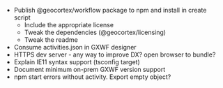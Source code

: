 -   Publish @geocortex/workflow package to npm and install in create script
    -   Include the appropriate license
    -   Tweak the dependencies (@geocortex/licensing)
    -   Tweak the readme
-   Consume activities.json in GXWF designer
-   HTTPS dev server - any way to improve DX? open browser to bundle?
-   Explain IE11 syntax support (tsconfig target)
-   Document minimum on-prem GXWF version support
-   npm start errors without activity. Export empty object?
